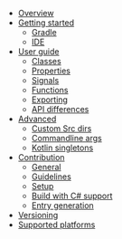* [Overview](src/doc/index.md)
* [Getting started]()
    * [Gradle](src/doc/getting-started/gradle.md)
    * [IDE](src/doc/getting-started/ide.md)
* [User guide]()
    * [Classes](src/doc/user-guide/classes.md)
    * [Properties](src/doc/user-guide/properties.md)
    * [Signals](src/doc/user-guide/signals.md)
    * [Functions](src/doc/user-guide/functions.md)
    * [Exporting](src/doc/user-guide/exporting.md)
    * [API differences](src/doc/user-guide/api-differences.md)
* [Advanced]()
    * [Custom Src dirs](src/doc/advanced/custom-src-dirs.md)
    * [Commandline args](src/doc/advanced/commandline-args.md)
	* [Kotlin singletons](src/doc/advanced/kotlin-singleton.md)
* [Contribution]()
    * [General](src/doc/contribution/general.md)
    * [Guidelines](src/doc/contribution/guidelines.md)
    * [Setup](src/doc/contribution/setup.md)
	* [Build with C# support](src/doc/contribution/build-with-csharp-support.md)
    * [Entry generation](src/doc/contribution/entry-generation.md)
* [Versioning](src/doc/versioning.md)
* [Supported platforms](src/doc/supported-platforms.md)